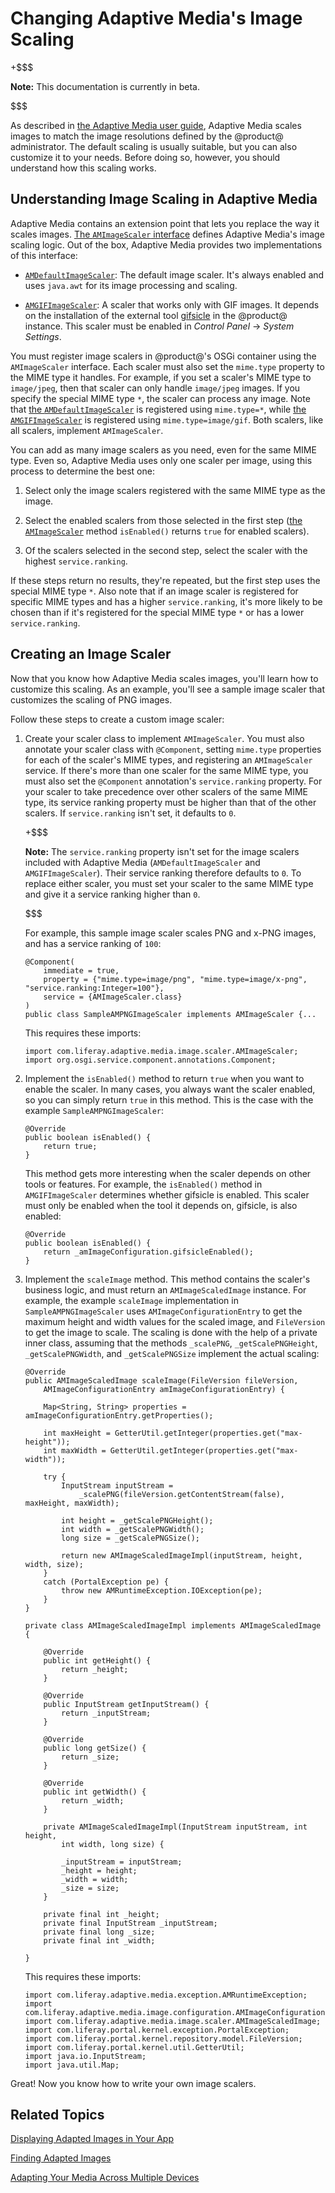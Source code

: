 # Changing Adaptive Media's Image Scaling

+$$$

**Note:** This documentation is currently in beta. 

$$$

As described in 
[the Adaptive Media user guide](/discover/portal/-/knowledge_base/7-0/adapting-your-media-across-multiple-devices), 
Adaptive Media scales images to match the image resolutions defined by the 
@product@ administrator. The default scaling is usually suitable, but you can 
also customize it to your needs. Before doing so, however, you should understand 
how this scaling works. 

## Understanding Image Scaling in Adaptive Media

Adaptive Media contains an extension point that lets you replace the way it 
scales images. 
[The `AMImageScaler` interface](https://github.com/liferay/com-liferay-adaptive-media/blob/master/adaptive-media-image-api/src/main/java/com/liferay/adaptive/media/image/scaler/AMImageScaler.java) 
defines Adaptive Media's image scaling logic. Out of the box, Adaptive Media 
provides two implementations of this interface: 

-   [`AMDefaultImageScaler`](https://github.com/liferay/com-liferay-adaptive-media/blob/master/adaptive-media-image-impl/src/main/java/com/liferay/adaptive/media/image/internal/scaler/AMDefaultImageScaler.java): 
    The default image scaler. It's always enabled and uses `java.awt` for its 
    image processing and scaling. 

-   [`AMGIFImageScaler`](https://github.com/liferay/com-liferay-adaptive-media/blob/master/adaptive-media-image-impl/src/main/java/com/liferay/adaptive/media/image/internal/scaler/AMGIFImageScaler.java): 
    A scaler that works only with GIF images. It depends on the installation of 
    the external tool 
    [gifsicle](https://www.lcdf.org/gifsicle/) 
    in the @product@ instance. This scaler must be enabled in *Control Panel* 
    &rarr; *System Settings*. 

You must register image scalers in @product@'s OSGi container using the 
`AMImageScaler` interface. Each scaler must also set the `mime.type` property to 
the MIME type it handles. For example, if you set a scaler's MIME type to 
`image/jpeg`, then that scaler can only handle `image/jpeg` images. If you 
specify the special MIME type `*`, the scaler can process any image. Note that 
[the `AMDefaultImageScaler`](https://github.com/liferay/com-liferay-adaptive-media/blob/master/adaptive-media-image-impl/src/main/java/com/liferay/adaptive/media/image/internal/scaler/AMDefaultImageScaler.java) 
is registered using `mime.type=*`, while 
[the `AMGIFImageScaler`](https://github.com/liferay/com-liferay-adaptive-media/blob/master/adaptive-media-image-impl/src/main/java/com/liferay/adaptive/media/image/internal/scaler/AMGIFImageScaler.java) 
is registered using `mime.type=image/gif`. Both scalers, like all scalers, 
implement `AMImageScaler`. 

You can add as many image scalers as you need, even for the same MIME type. Even 
so, Adaptive Media uses only one scaler per image, using this process to 
determine the best one: 

1.  Select only the image scalers registered with the same MIME type as the 
    image. 

2.  Select the enabled scalers from those selected in the first step 
    ([the `AMImageScaler`](https://github.com/liferay/com-liferay-adaptive-media/blob/master/adaptive-media-image-api/src/main/java/com/liferay/adaptive/media/image/scaler/AMImageScaler.java) 
    method `isEnabled()` returns `true` for enabled scalers). 

3.  Of the scalers selected in the second step, select the scaler with the 
    highest `service.ranking`. 

If these steps return no results, they're repeated, but the first step uses the 
special MIME type `*`. Also note that if an image scaler is registered for 
specific MIME types and has a higher `service.ranking`, it's more likely to be 
chosen than if it's registered for the special MIME type `*` or has a lower 
`service.ranking`. 

## Creating an Image Scaler

Now that you know how Adaptive Media scales images, you'll learn how to 
customize this scaling. As an example, you'll see a sample image scaler that 
customizes the scaling of PNG images. 

Follow these steps to create a custom image scaler: 

1.  Create your scaler class to implement `AMImageScaler`. You must also 
    annotate your scaler class with `@Component`, setting `mime.type` properties 
    for each of the scaler's MIME types, and registering an `AMImageScaler` 
    service. If there's more than one scaler for the same MIME type, you must 
    also set the `@Component` annotation's `service.ranking` property. For your 
    scaler to take precedence over other scalers of the same MIME type, its 
    service ranking property must be higher than that of the other scalers. If 
    `service.ranking` isn't set, it defaults to `0`. 

    +$$$

    **Note:** The `service.ranking` property isn't set for the image scalers 
    included with Adaptive Media (`AMDefaultImageScaler` and 
    `AMGIFImageScaler`). Their service ranking therefore defaults to `0`. To 
    replace either scaler, you must set your scaler to the same MIME type and 
    give it a service ranking higher than `0`. 

    $$$

    For example, this sample image scaler scales PNG and x-PNG images, and has a 
    service ranking of `100`: 

        @Component(
            immediate = true,
            property = {"mime.type=image/png", "mime.type=image/x-png", "service.ranking:Integer=100"},
            service = {AMImageScaler.class}
        )
        public class SampleAMPNGImageScaler implements AMImageScaler {...

    This requires these imports: 

        import com.liferay.adaptive.media.image.scaler.AMImageScaler;
        import org.osgi.service.component.annotations.Component;

2.  Implement the `isEnabled()` method to return `true` when you want to enable 
    the scaler. In many cases, you always want the scaler enabled, so you can 
    simply return `true` in this method. This is the case with the example 
    `SampleAMPNGImageScaler`: 

        @Override
        public boolean isEnabled() {
            return true;
        }

    This method gets more interesting when the scaler depends on other tools or 
    features. For example, the `isEnabled()` method in `AMGIFImageScaler` 
    determines whether gifsicle is enabled. This scaler must only be enabled 
    when the tool it depends on, gifsicle, is also enabled: 

        @Override
        public boolean isEnabled() {
            return _amImageConfiguration.gifsicleEnabled();
        }

3.  Implement the `scaleImage` method. This method contains the scaler's 
    business logic, and must return an `AMImageScaledImage` instance. For 
    example, the example `scaleImage` implementation in `SampleAMPNGImageScaler` 
    uses `AMImageConfigurationEntry` to get the maximum height and width values 
    for the scaled image, and `FileVersion` to get the image to scale. The 
    scaling is done with the help of a private inner class, assuming that the 
    methods `_scalePNG`, `_getScalePNGHeight`, `_getScalePNGWidth`, and 
    `_getScalePNGSize` implement the actual scaling: 

        @Override
        public AMImageScaledImage scaleImage(FileVersion fileVersion,
            AMImageConfigurationEntry amImageConfigurationEntry) {

            Map<String, String> properties = amImageConfigurationEntry.getProperties();

            int maxHeight = GetterUtil.getInteger(properties.get("max-height"));
            int maxWidth = GetterUtil.getInteger(properties.get("max-width"));

            try {
                InputStream inputStream = 
                    _scalePNG(fileVersion.getContentStream(false), maxHeight, maxWidth);

                int height = _getScalePNGHeight();
                int width = _getScalePNGWidth();
                long size = _getScalePNGSize();

                return new AMImageScaledImageImpl(inputStream, height, width, size);
            }
            catch (PortalException pe) {
                throw new AMRuntimeException.IOException(pe);
            }
        }

        private class AMImageScaledImageImpl implements AMImageScaledImage {

            @Override
            public int getHeight() {
                return _height;
            }

            @Override
            public InputStream getInputStream() {
                return _inputStream;
            }

            @Override
            public long getSize() {
                return _size;
            }

            @Override
            public int getWidth() {
                return _width;
            }

            private AMImageScaledImageImpl(InputStream inputStream, int height, 
                int width, long size) {

                _inputStream = inputStream;
                _height = height;
                _width = width;
                _size = size;
            }

            private final int _height;
            private final InputStream _inputStream;
            private final long _size;
            private final int _width;

        }

    This requires these imports: 

        import com.liferay.adaptive.media.exception.AMRuntimeException;
        import com.liferay.adaptive.media.image.configuration.AMImageConfigurationEntry;
        import com.liferay.adaptive.media.image.scaler.AMImageScaledImage;
        import com.liferay.portal.kernel.exception.PortalException;
        import com.liferay.portal.kernel.repository.model.FileVersion;
        import com.liferay.portal.kernel.util.GetterUtil;
        import java.io.InputStream;
        import java.util.Map;

Great! Now you know how to write your own image scalers. 

## Related Topics [](id=related-topics)

[Displaying Adapted Images in Your App](/develop/tutorials/-/knowledge_base/7-0/displaying-adapted-images-in-your-app)

[Finding Adapted Images](/develop/tutorials/-/knowledge_base/7-0/finding-adapted-images)

[Adapting Your Media Across Multiple Devices](/discover/portal/-/knowledge_base/7-0/adapting-your-media-across-multiple-devices)
